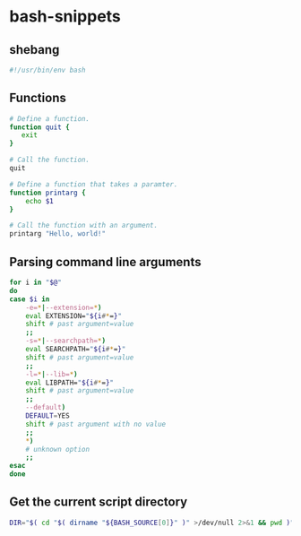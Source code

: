 # bash-snippets

## shebang

```bash
#!/usr/bin/env bash
```

## Functions

```bash
# Define a function.
function quit {
   exit
}

# Call the function.
quit

# Define a function that takes a paramter.
function printarg {
    echo $1
}

# Call the function with an argument.
printarg "Hello, world!"
```

## Parsing command line arguments

```bash
for i in "$@"
do
case $i in
    -e=*|--extension=*)
    eval EXTENSION="${i#*=}"
    shift # past argument=value
    ;;
    -s=*|--searchpath=*)
    eval SEARCHPATH="${i#*=}"
    shift # past argument=value
    ;;
    -l=*|--lib=*)
    eval LIBPATH="${i#*=}"
    shift # past argument=value
    ;;
    --default)
    DEFAULT=YES
    shift # past argument with no value
    ;;
    *)
    # unknown option
    ;;
esac
done
```

## Get the current script directory

```bash
DIR="$( cd "$( dirname "${BASH_SOURCE[0]}" )" >/dev/null 2>&1 && pwd )"
```
